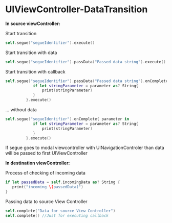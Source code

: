 # UIViewController-DataTransition

**In source viewController:**

Start transition
```swift
self.segue("segueIdentifier").execute()
```

Start transition with data
```swift
self.segue("segueIdentifier").passData("Passed data string").execute()
```

Start transition with callback
```swift
self.segue("segueIdentifier").passData("Passed data string").onComplete{ parameter in
            if let stringParameter = parameter as? String{
                print(stringParameter)
            }
         }.execute()
```

... without data
```swift
self.segue("segueIdentifier").onComplete{ parameter in
            if let stringParameter = parameter as? String{
                print(stringParameter)
            }
         }.execute()
```
If segue goes to modal viewcontroller with UINavigationControler than data will be passed to first UIViewController

**In destination viewController:**

Process of checking of incoming data
```swift
if let passedData = self.incomingData as? String {
   print("incoming \(passedData)")
}
```
Passing data to source View Controller
```swift
self.complete("Data for source View Controller")
self.complete() //Just for executing callback
```
